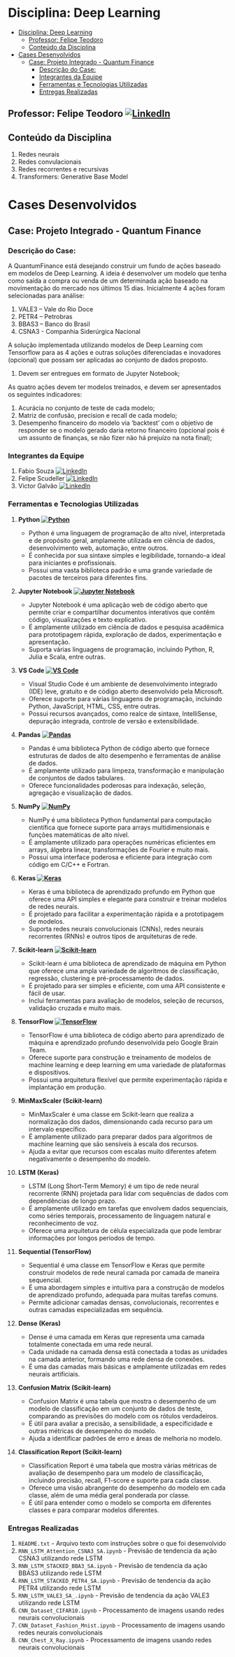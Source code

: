 # Disciplina: Deep Learning

- [Disciplina: Deep Learning](#disciplina-deep-learning)
  - [Professor: Felipe Teodoro ](#professor-felipe-teodoro-)
  - [Conteúdo da Disciplina](#conteúdo-da-disciplina)
- [Cases Desenvolvidos](#cases-desenvolvidos)
  - [Case: Projeto Integrado - Quantum Finance](#case-projeto-integrado---quantum-finance)
    - [Descrição do Case:](#descrição-do-case)
    - [Integrantes da Equipe](#integrantes-da-equipe)
    - [Ferramentas e Tecnologias Utilizadas](#ferramentas-e-tecnologias-utilizadas)
    - [Entregas Realizadas](#entregas-realizadas)

## Professor: Felipe Teodoro [![LinkedIn](https://img.shields.io/badge/LinkedIn-Profile-blue?style=flat-square&logo=linkedin)](https://www.linkedin.com/in/teodorofelipe/)

## Conteúdo da Disciplina
1. Redes neurais
2. Redes convulacionais
3. Redes recorrentes e recursivas
4. Transformers: Generative Base Model

# Cases Desenvolvidos 
## Case: Projeto Integrado - Quantum Finance
### Descrição do Case:
A QuantumFinance está desejando construir um fundo de ações baseado em modelos de Deep Learning. A ideia é desenvolver um modelo que tenha como saída a compra ou venda de um determinada ação baseado na movimentação do mercado nos últimos 15 dias.
Inicialmente 4 ações foram selecionadas para análise:
1. VALE3 – Vale do Rio Doce
2. PETR4 – Petrobras
3. BBAS3 – Banco do Brasil
4. CSNA3 - Companhia Siderúrgica Nacional

A solução implementada utilizando modelos de Deep Learning com Tensorflow para as 4 ações e outras soluções diferenciadas e inovadores (opcional) que possam ser aplicadas ao conjunto de dados proposto.
1. Devem ser entregues em formato de Jupyter Notebook;

As quatro ações devem ter modelos treinados, e devem ser apresentados os seguintes indicadores:
1. Acurácia no conjunto de teste de cada modelo;
2. Matriz de confusão, precision e recall de cada modelo;
3. Desempenho financeiro do modelo via ‘backtest’ com o objetivo de responder se o modelo gerado daria retorno financeiro (opcional pois é um assunto de finanças, se não fizer não há prejuízo na nota final);

### Integrantes da Equipe
1. Fabio Souza [![LinkedIn](https://img.shields.io/badge/LinkedIn-Profile-blue?style=flat-square&logo=linkedin)](https://www.linkedin.com/in/fabiomarcelosouza/)
2. Felipe Scudeller [![LinkedIn](https://img.shields.io/badge/LinkedIn-Profile-blue?style=flat-square&logo=linkedin)](https://www.linkedin.com/in/felipe-scudeller/)
3. Victor Galvão [![LinkedIn](https://img.shields.io/badge/LinkedIn-Profile-blue?style=flat-square&logo=linkedin)](https://www.linkedin.com/in/victor-galv%C3%A3o-74b63410a/)

### Ferramentas e Tecnologias Utilizadas
1. **Python [![Python](https://img.shields.io/badge/Python-Programming-yellow?style=flat-square&logo=python)](https://www.python.org/)**
   - Python é uma linguagem de programação de alto nível, interpretada e de propósito geral, amplamente utilizada em ciência de dados, desenvolvimento web, automação, entre outros.
   - É conhecida por sua sintaxe simples e legibilidade, tornando-a ideal para iniciantes e profissionais.
   - Possui uma vasta biblioteca padrão e uma grande variedade de pacotes de terceiros para diferentes fins.

2. **Jupyter Notebook [![Jupyter Notebook](https://img.shields.io/badge/Jupyter_Notebook-Interactive_Computing-orange?style=flat-square&logo=jupyter)](https://jupyter.org/)**
   - Jupyter Notebook é uma aplicação web de código aberto que permite criar e compartilhar documentos interativos que contêm código, visualizações e texto explicativo.
   - É amplamente utilizado em ciência de dados e pesquisa acadêmica para prototipagem rápida, exploração de dados, experimentação e apresentação.
   - Suporta várias linguagens de programação, incluindo Python, R, Julia e Scala, entre outras.

3. **VS Code [![VS Code](https://img.shields.io/badge/VS_Code-IDE-blue?style=flat-square&logo=visual-studio-code)](https://code.visualstudio.com/)**
   - Visual Studio Code é um ambiente de desenvolvimento integrado (IDE) leve, gratuito e de código aberto desenvolvido pela Microsoft.
   - Oferece suporte para várias linguagens de programação, incluindo Python, JavaScript, HTML, CSS, entre outras.
   - Possui recursos avançados, como realce de sintaxe, IntelliSense, depuração integrada, controle de versão e extensibilidade.

4. **Pandas [![Pandas](https://img.shields.io/badge/Pandas-Data_Manipulation-blue?style=flat-square&logo=pandas)](https://pandas.pydata.org/)**
   - Pandas é uma biblioteca Python de código aberto que fornece estruturas de dados de alto desempenho e ferramentas de análise de dados.
   - É amplamente utilizado para limpeza, transformação e manipulação de conjuntos de dados tabulares.
   - Oferece funcionalidades poderosas para indexação, seleção, agregação e visualização de dados.

5. **NumPy [![NumPy](https://img.shields.io/badge/NumPy-Scientific_Computing-yellowgreen?style=flat-square&logo=numpy)](https://numpy.org/)**
   - NumPy é uma biblioteca Python fundamental para computação científica que fornece suporte para arrays multidimensionais e funções matemáticas de alto nível.
   - É amplamente utilizado para operações numéricas eficientes em arrays, álgebra linear, transformações de Fourier e muito mais.
   - Possui uma interface poderosa e eficiente para integração com código em C/C++ e Fortran.

6. **Keras [![Keras](https://img.shields.io/badge/Keras-Deep_Learning-red?style=flat-square&logo=keras)](https://keras.io/)**
   - Keras é uma biblioteca de aprendizado profundo em Python que oferece uma API simples e elegante para construir e treinar modelos de redes neurais.
   - É projetado para facilitar a experimentação rápida e a prototipagem de modelos.
   - Suporta redes neurais convolucionais (CNNs), redes neurais recorrentes (RNNs) e outros tipos de arquiteturas de rede.

7. **Scikit-learn [![Scikit-learn](https://img.shields.io/badge/Scikit_learn-Machine_Learning-yellowgreen?style=flat-square&logo=scikit-learn)](https://scikit-learn.org/)**
   - Scikit-learn é uma biblioteca de aprendizado de máquina em Python que oferece uma ampla variedade de algoritmos de classificação, regressão, clustering e pré-processamento de dados.
   - É projetado para ser simples e eficiente, com uma API consistente e fácil de usar.
   - Inclui ferramentas para avaliação de modelos, seleção de recursos, validação cruzada e muito mais.

8. **TensorFlow [![TensorFlow](https://img.shields.io/badge/TensorFlow-Machine_Learning-red?style=flat-square&logo=tensorflow)](https://www.tensorflow.org/)**
   - TensorFlow é uma biblioteca de código aberto para aprendizado de máquina e aprendizado profundo desenvolvida pelo Google Brain Team.
   - Oferece suporte para construção e treinamento de modelos de machine learning e deep learning em uma variedade de plataformas e dispositivos.
   - Possui uma arquitetura flexível que permite experimentação rápida e implantação em produção.

9. **MinMaxScaler (Scikit-learn)**
   - MinMaxScaler é uma classe em Scikit-learn que realiza a normalização dos dados, dimensionando cada recurso para um intervalo específico.
   - É amplamente utilizado para preparar dados para algoritmos de machine learning que são sensíveis à escala dos recursos.
   - Ajuda a evitar que recursos com escalas muito diferentes afetem negativamente o desempenho do modelo.

10. **LSTM (Keras)**
    - LSTM (Long Short-Term Memory) é um tipo de rede neural recorrente (RNN) projetada para lidar com sequências de dados com dependências de longo prazo.
    - É amplamente utilizado em tarefas que envolvem dados sequenciais, como séries temporais, processamento de linguagem natural e reconhecimento de voz.
    - Oferece uma arquitetura de célula especializada que pode lembrar informações por longos períodos de tempo.

11. **Sequential (TensorFlow)**
    - Sequential é uma classe em TensorFlow e Keras que permite construir modelos de rede neural camada por camada de maneira sequencial.
    - É uma abordagem simples e intuitiva para a construção de modelos de aprendizado profundo, adequada para muitas tarefas comuns.
    - Permite adicionar camadas densas, convolucionais, recorrentes e outras camadas especializadas em sequência.

12. **Dense (Keras)**
    - Dense é uma camada em Keras que representa uma camada totalmente conectada em uma rede neural.
    - Cada unidade na camada densa está conectada a todas as unidades na camada anterior, formando uma rede densa de conexões.
    - É uma das camadas mais básicas e amplamente utilizadas em redes neurais artificiais.

13. **Confusion Matrix (Scikit-learn)**
    - Confusion Matrix é uma tabela que mostra o desempenho de um modelo de classificação em um conjunto de dados de teste, comparando as previsões do modelo com os rótulos verdadeiros.
    - É útil para avaliar a precisão, a sensibilidade, a especificidade e outras métricas de desempenho do modelo.
    - Ajuda a identificar padrões de erro e áreas de melhoria no modelo.

14. **Classification Report (Scikit-learn)**
    - Classification Report é uma tabela que mostra várias métricas de avaliação de desempenho para um modelo de classificação, incluindo precisão, recall, F1-score e suporte para cada classe.
    - Oferece uma visão abrangente do desempenho do modelo em cada classe, além de uma média geral ponderada por classe.
    - É útil para entender como o modelo se comporta em diferentes classes e para comparar modelos diferentes.

### Entregas Realizadas
1. `README.txt` - Arquivo texto com instruções sobre o que foi desenvolvido
2. `RNN_LSTM_Attention_CSNA3_SA.ipynb` - Previsão de tendencia da ação CSNA3 utilizando rede LSTM
3. `RNN_LSTM_STACKED_BBA3_SA.ipynb` - Previsão de tendencia da ação BBAS3 utilizando rede LSTM
4. `RNN_LSTM_STACKED_PETR4_SA.ipynb` - Previsão de tendencia da ação PETR4 utilizando rede LSTM
5. `RNN_LSTM_VALE3_SA_.ipynb` - Previsão de tendencia da ação VALE3 utilizando rede LSTM
6. `CNN_Dataset_CIFAR10.ipynb` - Processamento de imagens usando redes neurais convolucionais
7. `CNN_Dataset_Fashion_Mnist.ipynb` - Processamento de imagens usando redes neurais convolucionais
8. `CNN_Chest_X_Ray.ipynb` - Processamento de imagens usando redes neurais convolucionais